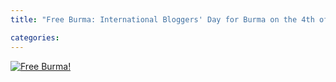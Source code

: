 ```yaml
---
title: "Free Burma: International Bloggers' Day for Burma on the 4th of October"

categories:
---
```

[![Free Burma!](http://freeburma.s3.amazonaws.com/free_burma_02.jpg)](http://www.free-burma.org/)
